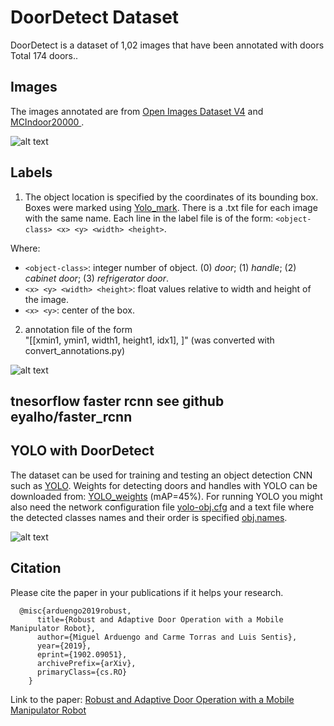 # DoorDetect Dataset
DoorDetect is a dataset of 1,02 images that have been annotated with doors
Total 174 doors..

## Images
The images annotated are from [Open Images Dataset V4](https://storage.googleapis.com/openimages/web/index.html) and [MCIndoor20000 ](https://github.com/bircatmcri/MCIndoor20000).

![alt text](/readme_figures/Fig1.png)



## Labels
1. The object location is specified by the coordinates of its bounding box. Boxes were marked using [Yolo_mark](https://github.com/AlexeyAB/Yolo_mark). There is a .txt file for each image with the same name. Each line in the label file is of the form: `<object-class> <x> <y> <width> <height>`.

Where:
* `<object-class>`: integer number of object. (0) *door*; (1) *handle*; (2) *cabinet door*; (3) *refrigerator door*.
* `<x> <y> <width> <height>`: float values relative to width and height of the image.
* `<x> <y>`: center of the box.

2. annotation file of the form                     
 "[[xmin1, ymin1, width1, height1, idx1], ]"
 (was converted with convert_annotations.py)

![alt text](/readme_figures/Fig3.png)

##  tnesorflow faster rcnn see github eyalho/faster_rcnn


## YOLO with DoorDetect
The dataset can be used for training and testing an object detection CNN such as [YOLO](https://pjreddie.com/darknet/yolo/). Weights for detecting doors and handles with YOLO can be downloaded from: [YOLO_weights](https://drive.google.com/open?id=1i9E9pTPN5MtRxgBJWLnfQl2ypCv92dXk) (mAP=45%). For running YOLO you might also need the network configuration file [yolo-obj.cfg](https://github.com/MiguelARD/DoorDetect-Dataset/blob/master/yolo-obj.cfg) and a text file where the detected classes names and their order is specified [obj.names](https://github.com/MiguelARD/DoorDetect-Dataset/blob/master/obj.names).

![alt text](/readme_figures/Fig4.png)

## Citation
Please cite the paper in your publications if it helps your research.

```
  @misc{arduengo2019robust,
      title={Robust and Adaptive Door Operation with a Mobile Manipulator Robot},
      author={Miguel Arduengo and Carme Torras and Luis Sentis},
      year={2019},
      eprint={1902.09051},
      archivePrefix={arXiv},
      primaryClass={cs.RO}
    }
```

Link to the paper: [Robust and Adaptive Door Operation with a Mobile Manipulator Robot](https://arxiv.org/abs/1902.09051)
